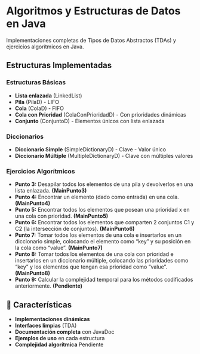 # Algoritmos y Estructuras de Datos en Java

Implementaciones completas de Tipos de Datos Abstractos (TDAs) y ejercicios algorítmicos en Java.

## Estructuras Implementadas

### **Estructuras Básicas**
- **Lista enlazada** (LinkedList)
- **Pila** (PilaD) - LIFO
- **Cola** (ColaD) - FIFO
- **Cola con Prioridad** (ColaConPrioridadD) - Con prioridades dinámicas
- **Conjunto** (ConjuntoD) - Elementos únicos con lista enlazada

### **Diccionarios**
- **Diccionario Simple** (SimpleDictionaryD) - Clave - Valor único
- **Diccionario Múltiple** (MultipleDictionaryD) - Clave con múltiples valores

### **Ejercicios Algorítmicos**
- **Punto 3:** Desapilar todos los elementos de una pila y devolverlos en una lista enlazada. **(MainPunto3)**
- **Punto 4:** Encontrar un elemento (dado como entrada) en una cola. **(MainPunto4)**
- **Punto 5:** Encontrar todos los elementos que posean una prioridad x en una cola con prioridad. **(MainPunto5)**
- **Punto 6:** Encontrar todos los elementos que comparten 2 conjuntos C1 y C2 (la intersección de conjuntos). **(MainPunto6)**
- **Punto 7:** Tomar todos los elementos de una cola e insertarlos en un diccionario simple, colocando el elemento como “key” y su posición en la cola como “value”. **(MainPunto7)**
- **Punto 8:** Tomar todos los elementos de una cola con prioridad e insertarlos en un diccionario múltiple, colocando las prioridades como “key” y los elementos que tengan esa prioridad como “value”. **(MainPunto8)**
- **Punto 9:** Calcular la complejidad temporal para los métodos codificados anteriormente. **(Pendiente)**

## 🚀 Características

- **Implementaciones dinámicas**
- **Interfaces limpias** (TDA)
- **Documentación completa** con JavaDoc
- **Ejemplos de uso** en cada estructura
- **Complejidad algorítmica** Pendiente